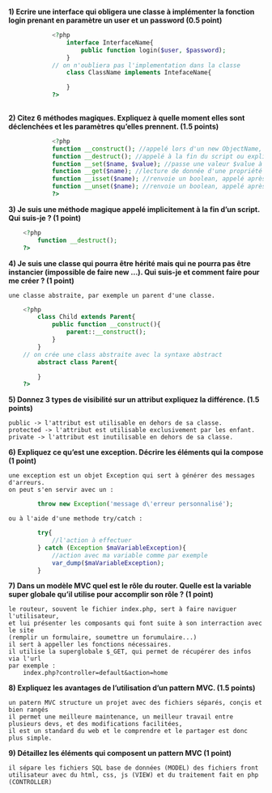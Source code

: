 __1) Ecrire une interface qui obligera une classe à implémenter la fonction login prenant en paramètre un user et un password (0.5 point)__
```php
            <?php
                interface InterfaceName{
                    public function login($user, $password);
                }
            // on n'oubliera pas l'implementation dans la classe
                class ClassName implements IntefaceName{

                }
            ?>
        
```
__2) Citez 6 méthodes magiques. Expliquez à quelle moment elles sont déclenchées et les paramètres qu’elles prennent. (1.5 points)__
```php
            <?php
            function __construct(); //appelé lors d'un new ObjectName, initialise l'objet
            function __destruct(); //appelé à la fin du script ou explicitement par le dev, détruit l'objet
            function __set($name, $value); //passe une valeur $value à une propriété $name à laquelle on n'a pas accès (droits insuffisants, ou inexistance de l'attribut)
            function __get($name); //lecture de donnée d'une propriété $name à laquelle on n'a pas accès (droits insuffisants, ou inexistance de l'attribut)
            function __isset($name); //renvoie un boolean, appelé après isset($name) qui vérifie l'existence d'une propriété $name à laquelle on n'a pas accès (droits insuffisants, ou inexistance de l'attribut)
            function __unset($name); //renvoie un boolean, appelé après unset($name) qui détruit une propriété $name à laquelle on n'a pas accès (droits insuffisants, ou inexistance de l'attribut)
            ?>
```
__3) Je suis une méthode magique appelé implicitement à la fin d’un script. Qui suis-je ? (1 point)__
```php
    <?php
        function __destruct();    
    ?>
```
__4) Je suis une classe qui pourra être hérité mais qui ne pourra pas être instancier (impossible de faire new ...). Qui suis-je et comment faire pour me créer ? (1 point)__

    une classe abstraite, par exemple un parent d'une classe.
```php
    <?php
        class Child extends Parent{
            public function __construct(){
                parent::__construct();
            }
        }   
    // on crée une class abstraite avec la syntaxe abstract
        abstract class Parent{

        }
    ?>

```
__5) Donnez 3 types de visibilité sur un attribut expliquez la différence. (1.5 points)__

    public -> l'attribut est utilisable en dehors de sa classe.
    protected -> l'attribut est utilisable exclusivement par les enfant.
    private -> l'attribut est inutilisable en dehors de sa classe.

__6) Expliquez ce qu’est une exception. Décrire les éléments qui la compose (1 point)__

    une exception est un objet Exception qui sert à générer des messages d'arreurs.
    on peut s'en servir avec un :
```php
        throw new Exception('message d\'erreur personnalisé');
```        
    ou à l'aide d'une methode try/catch : 
```php    
        try{
            //l'action à effectuer
        } catch (Exception $maVariableException){
            //action avec ma variable comme par exemple
            var_dump($maVariableException);
        }
```

__7) Dans un modèle MVC quel est le rôle du router. Quelle est la variable super globale qu’il utilise pour accomplir son rôle ? (1 point)__

    le routeur, souvent le fichier index.php, sert à faire naviguer l'utilisateur, 
    et lui présenter les composants qui font suite à son interraction avec le site
    (remplir un formulaire, soumettre un forumulaire...)
    il sert à appeller les fonctions nécessaires.
    il utilise la superglobale $_GET, qui permet de récupérer des infos via l'url
    par exemple : 
        index.php?controller=default&action=home

__8) Expliquez les avantages de l’utilisation d’un pattern MVC. (1.5 points)__

    un patern MVC structure un projet avec des fichiers séparés, conçis et bien rangés
    il permet une meilleure maintenance, un meilleur travail entre plusieurs devs, et des modifications facilitées,
    il est un standard du web et le comprendre et le partager est donc plus simple.

__9) Détaillez les éléments qui composent un pattern MVC (1 point)__

    il sépare les fichiers SQL base de données (MODEL) des fichiers front utilisateur avec du html, css, js (VIEW) et du traitement fait en php (CONTROLLER)
